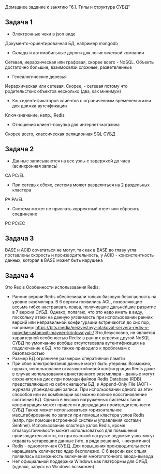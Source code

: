 Домашнее задание к занятию "6.1. Типы и структура СУБД"

## Задача 1

* Электронные чеки в json виде

Документо-ориентированная БД, например mongodb

* Склады и автомобильные дороги для логистической компании

Сетевая, иерархическая или графовая, скорее всего - NoSQL. Объекты достаточно большие, взаимосвязи сложные, разветвленные

* Генеалогические деревья

Иерархическая или сетевая. Скорее, - сетевая потому что родительстких объектов несколько (два, как минимум)

* Кэш идентификаторов клиентов с ограниченным временем жизни для движка аутенфикации

Ключ-значение, напр., Redis

* Отношения клиент-покупка для интернет-магазина

Скорее всего, классическая реляционная SQL СУБД

## Задача 2

* Данные записываются на все узлы с задержкой до часа (асинхронная запись)

CA PC/EL

* При сетевых сбоях, система может разделиться на 2 раздельных кластера

PA PA/EL

* Система может не прислать корректный ответ или сбросить соединение

PC PC/EC

## Задача 3

BASE и ACID сочетаться не могут, так как в BASE во главу угла поставлены скорость и производительность, у ACID - консистентность данных, которая в BASE может быть нарушена

## Задача 4

Это Redis
Особенности использования Redis:
* Ранние версии Redis обеспечивали только базовую безопасность на уровне экземпляра. В 6 версии появились ACL, позволяющие весьма гибко настраивать права, получившие дальнейшие развитие в 7 версии СУБД.
Однако, полагаю, что это надо иметь в виду, поскольку атаки на данную уязвимость при использовании ранних версий или неправильной конфигурации встречаются до сих пор, например:
https://bits.media/neizvestnyy-atakoval-servera-redis-v-popytke-ustanovit-mayner-kriptovalyut-/
Это,безусловно, не является характерной особеностью Redis: в ранних версиях другой NoSQL СУБД по умолчанию вообще отсутствовала аутентификация на подключение к БД, что также приводило к проблемам с безопасностью
* Размер БД ограничен размером оперативной памяти
* При сбое электропитания данные могут быть утеряны. 
Возможно, однако, использование отказоустойчивой конфигурации Redis даже в случае использования единственного экземпляра - данные могут сохранятся на диск при помощи файлов Redis Database (RDB), представляющих из себя снапшоты БД,
и Append-Only File (AOF) - журнала упреждающей записи. При использовании одного из этих способов или их комбинации возможно полное восстановление состояния БД. Однако в высоко нагруженных системах такая конфигурация может привести к деградации производительности СУБД
Также может использоваться горизонтальное масштабирование по записи при помощи кластера узлов Redis (напр. при помощи встроенной системы управления хостами Sentinel). Использование кластера узлов Redis, кроме отказоустойчивости может использоваться для повышения производительности, но при высокой нагрузке ведомые узлы могут отдавать устаревшие данные (что, в ряде решений, - некритично)
* Redis - однопоточная СУБД. Для повышения производительности наращивать количество ядер бесполезно. С 6 версии как опция появилась возможность включения многопоточного ввода-вывода
* Нет официальной поддержки Windows как платформы для СУБД (однако, запуск на Windows возможен)